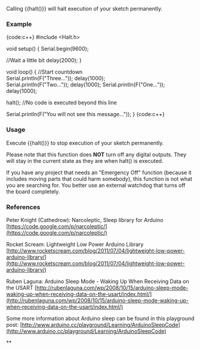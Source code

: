 Calling {{halt()}} will halt execution of your sketch permanently.

### Example

{code:c++}
#include <Halt.h>

void setup() { 
  Serial.begin(9600);   

  //Wait a little bit
  delay(2000);
}

void loop() {
  //Start countdown  
  Serial.println(F("Three..."));
  delay(1000);  
  Serial.println(F("Two..."));
  delay(1000);
  Serial.println(F("One..."));
  delay(1000);

  halt();   //No code is executed beyond this line
   
  Serial.println(F("You will not see this message..."));
}
{code:c++}

### Usage

Execute {{halt()}} to stop execution of your sketch permanently.

Please note that this function does **NOT** turn off any digital outputs. They will stay in the current state as they are when halt() is executed.

If you have any project that needs an "Emergency Off" function (because it includes moving parts that could harm somebody), this function is not what you are searching for. You better use an external watchdog that turns off the board completely. 

### References 

Peter Knight (Cathedrow): Narcoleptic, Sleep library for Arduino
[https://code.google.com/p/narcoleptic/](https://code.google.com/p/narcoleptic/)

Rocket Scream: Lightweight Low Power Arduino Library
[http://www.rocketscream.com/blog/2011/07/04/lightweight-low-power-arduino-library/](http://www.rocketscream.com/blog/2011/07/04/lightweight-low-power-arduino-library/)

Ruben Laguna: Arduino Sleep Mode - Waking Up When Receiving Data on the USART
[http://rubenlaguna.com/wp/2008/10/15/arduino-sleep-mode-waking-up-when-receiving-data-on-the-usart/index.html/](http://rubenlaguna.com/wp/2008/10/15/arduino-sleep-mode-waking-up-when-receiving-data-on-the-usart/index.html/)

Some more information about Arduino sleep can be found in this playground post:
[http://www.arduino.cc/playground/Learning/ArduinoSleepCode](http://www.arduino.cc/playground/Learning/ArduinoSleepCode)




**